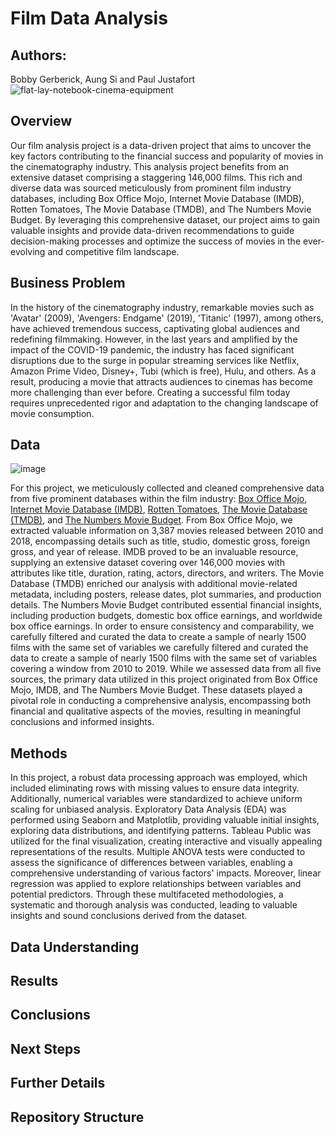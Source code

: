 # **Film Data Analysis**

## **Authors**:
Bobby Gerberick, Aung Si and Paul Justafort
![flat-lay-notebook-cinema-equipment](https://github.com/pmjustafort/Film_Data_Analysis/assets/137816262/b4d079d2-cabc-45d7-bd32-303efde3c061)

## **Overview**
Our film analysis project is a data-driven project that aims to uncover the key factors contributing to the financial success and popularity of movies in the cinematography industry.  This analysis project benefits from an extensive dataset comprising a staggering 146,000 films. This rich and diverse data was sourced meticulously from prominent film industry databases, including Box Office Mojo, Internet Movie Database (IMDB), Rotten Tomatoes, The Movie Database (TMDB), and The Numbers Movie Budget. By leveraging this comprehensive dataset, our project aims to gain valuable insights and provide data-driven recommendations to guide decision-making processes and optimize the success of movies in the ever-evolving and competitive film landscape.

## **Business Problem**
In the history of the cinematography industry, remarkable movies such as 'Avatar' (2009), 'Avengers: Endgame' (2019), 'Titanic' (1997), among others, have achieved tremendous success, captivating global audiences and redefining filmmaking. However, in the last years and amplified by the impact of the COVID-19 pandemic, the industry has faced significant disruptions due to the surge in popular streaming services like Netflix, Amazon Prime Video, Disney+, Tubi (which is free), Hulu, and others. As a result, producing a movie that attracts audiences to cinemas has become more challenging than ever before. Creating a successful film today requires unprecedented rigor and adaptation to the changing landscape of movie consumption.


## **Data**
![image](https://github.com/pmjustafort/Film_Data_Analysis/assets/137816262/3cb6288c-7d74-4471-a89d-0efdec051b09)

For this project, we meticulously collected and cleaned comprehensive data from five prominent databases within the film industry: [Box Office Mojo](https://www.boxofficemojo.com/), [Internet Movie Database (IMDB)](https://www.imdb.com/), [Rotten Tomatoes](https://www.rottentomatoes.com/), [The Movie Database (TMDB)](https://www.themoviedb.org/), and [The Numbers Movie Budget](https://www.the-numbers.com/). From Box Office Mojo, we extracted valuable information on 3,387 movies released between 2010 and 2018, encompassing details such as title, studio, domestic gross, foreign gross, and year of release. IMDB proved to be an invaluable resource, supplying an extensive dataset covering over 146,000 movies with attributes like title, duration, rating, actors, directors, and writers. The Movie Database (TMDB) enriched our analysis with additional movie-related metadata, including posters, release dates, plot summaries, and production details. The Numbers Movie Budget contributed essential financial insights, including production budgets, domestic box office earnings, and worldwide box office earnings.
In order to ensure consistency and comparability, we carefully filtered and curated the data to create a sample of nearly 1500 films with the same set of variables we carefully filtered and curated the data to create a sample of nearly 1500 films with the same set of variables covering a window from 2010 to 2019. While we assessed data from all five sources, the primary data utilized in this project originated from Box Office Mojo, IMDB, and The Numbers Movie Budget. These datasets played a pivotal role in conducting a comprehensive analysis, encompassing both financial and qualitative aspects of the movies, resulting in meaningful conclusions and informed insights.


## Methods
In this project, a robust data processing approach was employed, which included eliminating rows with missing values to ensure data integrity. Additionally, numerical variables were standardized to achieve uniform scaling for unbiased analysis. Exploratory Data Analysis (EDA) was performed using Seaborn and Matplotlib, providing valuable initial insights, exploring data distributions, and identifying patterns. Tableau Public was utilized for the final visualization, creating interactive and visually appealing representations of the results. Multiple ANOVA tests were conducted to assess the significance of differences between variables, enabling a comprehensive understanding of various factors' impacts. Moreover, linear regression was applied to explore relationships between variables and potential predictors. Through these multifaceted methodologies, a systematic and thorough analysis was conducted, leading to valuable insights and sound conclusions derived from the dataset.

## **Data Understanding**

## Results

## **Conclusions**

## **Next Steps**

## Further Details 

## **Repository Structure**
